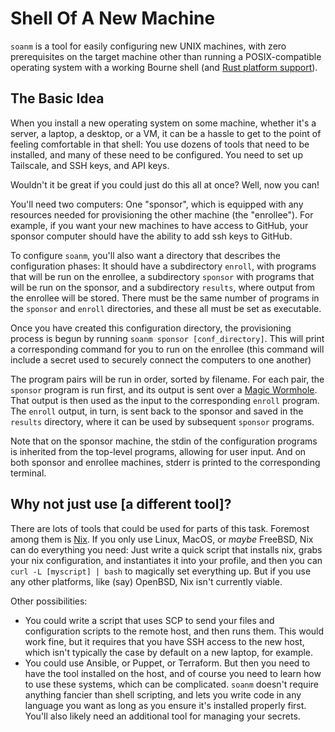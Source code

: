 # Shell Of A New Machine

`soanm` is a tool for easily configuring new UNIX machines, with zero
prerequisites on the target machine other than running a POSIX-compatible
operating system with a working Bourne shell (and [Rust platform
support](https://doc.rust-lang.org/beta/rustc/platform-support.html)).

## The Basic Idea

When you install a new operating system on some machine, whether it's a server,
a laptop, a desktop, or a VM, it can be a hassle to get to the point of feeling
comfortable in that shell: You use dozens of tools that need to be installed,
and many of these need to be configured. You need to set up Tailscale, and SSH
keys, and API keys. 

Wouldn't it be great if you could just do this all at once? Well, now you can!

You'll need two computers: One "sponsor", which is equipped with any resources
needed for provisioning the other machine (the "enrollee"). For example, if you
want your new machines to have access to GitHub, your sponsor computer should have
the ability to add ssh keys to GitHub.

To configure `soanm`, you'll also want a directory that describes the configuration
phases: It should have a subdirectory `enroll`, with programs that will be run
on the enrollee, a subdirectory `sponsor` with programs that will be run on the
sponsor, and a subdirectory `results`, where output from the enrollee will be
stored. There must be the same number of programs in the `sponsor` and `enroll`
directories, and these all must be set as executable.

Once you have created this configuration directory, the provisioning process is
begun by running `soanm sponsor [conf_directory]`. This will print a
corresponding command for you to run on the enrollee (this command will include
a secret used to securely connect the computers to one another)

The program pairs will be run in order, sorted by filename. For each pair, the
`sponsor` program is run first, and its output is sent over a [Magic
Wormhole](https://github.com/magic-wormhole/magic-wormhole.rs). That output is
then used as the input to the corresponding `enroll` program. The `enroll`
output, in turn, is sent back to the sponsor and saved in the `results`
directory, where it can be used by subsequent `sponsor` programs.

Note that on the sponsor machine, the stdin of the configuration programs is
inherited from the top-level programs, allowing for user input. And on both
sponsor and enrollee machines, stderr is printed to the corresponding terminal.

## Why not just use [a different tool]?

There are lots of tools that could be used for parts of this task. Foremost
among them is [Nix](https://nixos.org). If you only use Linux, MacOS, or
*maybe* FreeBSD, Nix can do everything you need: Just write a quick script that
installs nix, grabs your nix configuration, and instantiates it into your
profile, and then you can `curl -L [myscript] | bash` to magically set
everything up. But if you use any other platforms, like (say) OpenBSD, Nix
isn't currently viable.

Other possibilities:

* You could write a script that uses SCP to send your files and configuration
  scripts to the remote host, and then runs them. This would work fine, but it
  requires that you have SSH access to the new host, which isn't typically the
  case by default on a new laptop, for example.
* You could use Ansible, or Puppet, or Terraform. But then you need to have the
  tool installed on the host, and of course you need to learn how to use these
  systems, which can be complicated. `soanm` doesn't require anything fancier
  than shell scripting, and lets you write code in any language you want as
  long as you ensure it's installed properly first. You'll also likely need an
  additional tool for managing your secrets.
